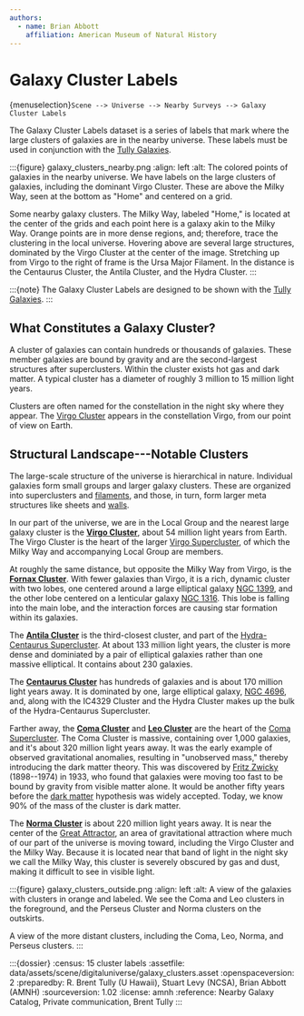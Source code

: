 ```yaml
---
authors:
  - name: Brian Abbott
    affiliation: American Museum of Natural History
---
```



# Galaxy Cluster Labels

{menuselection}`Scene --> Universe --> Nearby Surveys --> Galaxy Cluster Labels`


The Galaxy Cluster Labels dataset is a series of labels that mark where the large clusters of galaxies are in the nearby universe. These labels must be used in conjunction with the [Tully Galaxies](../tully-galaxies/index).


:::{figure} galaxy_clusters_nearby.png
:align: left
:alt: The colored points of galaxies in the nearby universe. We have labels on the large clusters of galaxies, including the dominant Virgo Cluster. These are above the Milky Way, seen at the bottom as "Home" and centered on a grid.

Some nearby galaxy clusters. The Milky Way, labeled "Home," is located at the center of the grids and each point here is a galaxy akin to the Milky Way. Orange points are in more dense regions, and; therefore, trace the clustering in the local universe. Hovering above are several large structures, dominated by the Virgo Cluster at the center of the image. Stretching up from Virgo to the right of frame is the Ursa Major Filament. In the distance is the Centaurus Cluster, the Antila Cluster, and the Hydra Cluster. 
:::



:::{note}
The Galaxy Cluster Labels are designed to be shown with the [Tully Galaxies](../tully-galaxies/index).
:::



## What Constitutes a Galaxy Cluster?

A cluster of galaxies can contain hundreds or thousands of galaxies. These member galaxies are bound by gravity and are the second-largest structures after superclusters. Within the cluster exists hot gas and dark matter. A typical cluster has a diameter of roughly 3 million to 15 million light years.

Clusters are often named for the constellation in the night sky where they appear. The [Virgo Cluster](https://en.wikipedia.org/wiki/Virgo_Cluster) appears in the constellation Virgo, from our point of view on Earth.


## Structural Landscape---Notable Clusters

The large-scale structure of the universe is hierarchical in nature. Individual galaxies form small groups and larger galaxy clusters. These are organized into superclusters and [filaments](https://en.wikipedia.org/wiki/Galaxy_filament), and those, in turn, form larger meta structures like sheets and [walls](https://en.wikipedia.org/wiki/Galaxy_filament#Galaxy_walls).

In our part of the universe, we are in the Local Group and the nearest large galaxy cluster is the [**Virgo Cluster**](https://en.wikipedia.org/wiki/Virgo_Cluster), about 54 million light years from Earth. The Virgo Cluster is the heart of the larger [Virgo Supercluster](https://en.wikipedia.org/wiki/Virgo_Supercluster), of which the Milky Way and accompanying Local Group are members.

At roughly the same distance, but opposite the Milky Way from Virgo, is the [**Fornax Cluster**](https://en.wikipedia.org/wiki/Fornax_Cluster). With fewer galaxies than Virgo, it is a rich, dynamic cluster with two lobes, one centered around a large elliptical galaxy [NGC 1399](https://en.wikipedia.org/wiki/NGC_1399), and the other lobe centered on a lenticular galaxy [NGC 1316](https://en.wikipedia.org/wiki/NGC_1316). This lobe is falling into the main lobe, and the interaction forces are causing star formation within its galaxies.

The [**Antila Cluster**](https://en.wikipedia.org/wiki/Antlia_Cluster) is the third-closest cluster, and part of the [Hydra-Centaurus Supercluster](https://en.wikipedia.org/wiki/Hydra%E2%80%93Centaurus_Supercluster). At about 133 million light years, the cluster is more dense and dominiated by a pair of elliptical galaxies rather than one massive elliptical. It contains about 230 galaxies.

The [**Centaurus Cluster**](https://en.wikipedia.org/wiki/Centaurus_Cluster) has hundreds of galaxies and is about 170 million light years away. It is dominated by one, large elliptical galaxy, [NGC 4696](https://en.wikipedia.org/wiki/NGC_4696), and, along with the IC4329 Cluster and the Hydra Cluster makes up the bulk of the Hydra-Centaurus Supercluster.

Farther away, the [**Coma Cluster**](https://en.wikipedia.org/wiki/Coma_Cluster) and [**Leo Cluster**](https://en.wikipedia.org/wiki/Leo_Cluster) are the heart of the [Coma Supercluster](https://en.wikipedia.org/wiki/Coma_Supercluster). The Coma Cluster is massive, containing over 1,000 galaxies, and it's about 320 million light years away. It was the early example of observed gravitational anomalies, resulting in "unobserved mass," thereby introducing the dark matter theory. This was discovered by [Fritz Zwicky](https://en.wikipedia.org/wiki/Fritz_Zwicky) (1898--1974) in 1933, who found that galaxies were moving too fast to be bound by gravity from visible matter alone. It would be another fifty years before the [dark matter](https://en.wikipedia.org/wiki/Dark_matter) hypothesis was widely accepted. Today, we know 90% of the mass of the cluster is dark matter. 

The [**Norma Cluster**](https://en.wikipedia.org/wiki/Norma_Cluster) is about 220 million light years away. It is near the center of the [Great Attractor](https://en.wikipedia.org/wiki/Great_Attractor), an area of gravitational attraction where much of our part of the universe is moving toward, including the Virgo Cluster and the Milky Way. Because it is located near that band of light in the night sky we call the Milky Way, this cluster is severely obscured by gas and dust, making it difficult to see in visible light.



:::{figure} galaxy_clusters_outside.png
:align: left
:alt: A view of the galaxies with clusters in orange and labeled. We see the Coma and Leo clusters in the foreground, and the Perseus Cluster and Norma clusters on the outskirts.

A view of the more distant clusters, including the Coma, Leo, Norma, and Perseus clusters. 
:::





:::{dossier}
:census: 15 cluster labels
:assetfile: data/assets/scene/digitaluniverse/galaxy_clusters.asset
:openspaceversion: 2
:preparedby: R. Brent Tully (U Hawaii), Stuart Levy (NCSA), Brian Abbott (AMNH)
:sourceversion: 1.02
:license: amnh
:reference: Nearby Galaxy Catalog, Private communication, Brent Tully
:::
